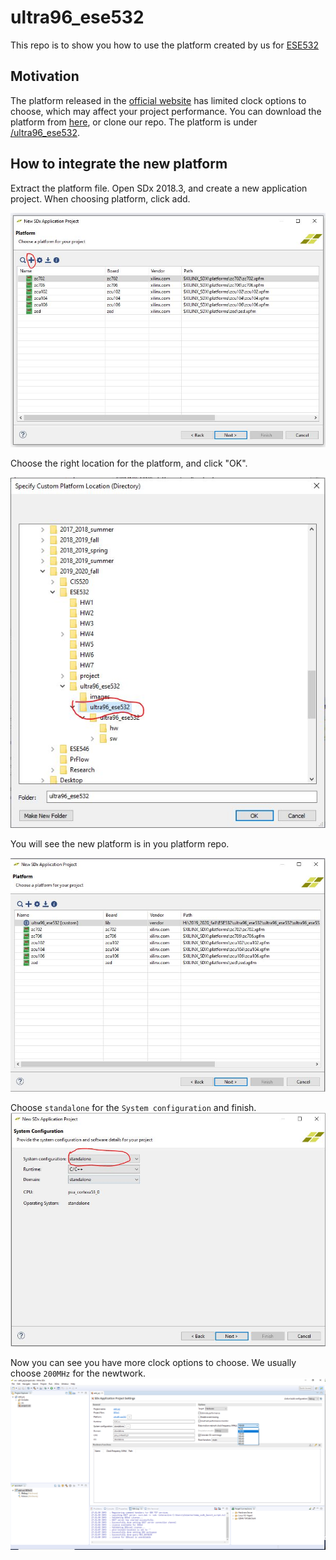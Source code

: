 # ultra96_ese532
This repo is to show you how to use the platform created by us for [ESE532](https://www.seas.upenn.edu/~ese532/)

## Motivation

The platform released in the [official website]( http://ultra96.org/support/design/24166/156) has limited clock options to choose, which may affect your project performance. You can download the platform from [here](http://www.seas.upenn.edu/~ese532/fall2019/code/ultra96_ese532.tar.gz), or clone our repo. The platform is under [/ultra96_ese532](/ultra96_ese532).
 ## How to integrate the new platform
 Extract the platform file. Open SDx 2018.3, and create a new application project. When choosing platform, click add.
 
![](images/platform_add.JPG)

Choose the right location for the platform, and click "OK".

![](images/platform_loc.JPG)

You will see the new platform is in you platform repo.

![](images/new_platform.JPG)

Choose `standalone` for the `System configuration` and finish.
![](images/standalone.JPG)

Now you can see you have more clock options to choose. We usually choose `200MHz` for the newtwork.
![](images/options.png)


























